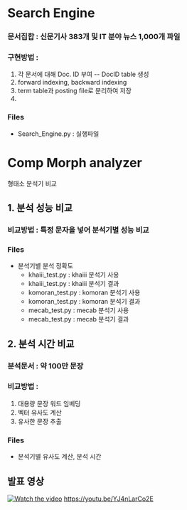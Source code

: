 # Search Engine

### 문서집합 : 신문기사 383개 및 IT 분야 뉴스 1,000개 파일
### 구현방법 : 
1) 각 문서에 대해 Doc. ID 부여 -- DocID table 생성
2) forward indexing, backward indexing
3) term table과 posting file로 분리하여 저장
4) 

### Files
- Search_Engine.py : 실행파일

# Comp Morph analyzer
형태소 분석기 비교 


## 1. 분석 성능 비교 
### 비교방법 : 특정 문자을 넣어 분석기별 성능 비교 
### Files
- 분석기별 분석 정확도
    - khaiii_test.py : khaiii 분석기 사용
    - khaiii_test.py : khaiii 분석기 결과 
    - komoran_test.py : komoran 분석기 사용
    - komoran_test.py : komoran 분석기 결과 
    - mecab_test.py : mecab 분석기 사용
    - mecab_test.py : mecab 분석기 결과 

## 2. 분석 시간 비교 
### 분석문서 : 약 100만 문장
### 비교방법 :
1) 대용량 문장 워드 임베딩
2) 벡터 유사도 계산
3) 유사한 문장 추출
### Files
- 분석기별 유사도 계산, 분석 시간


## 발표 영상
[![Watch the video](https://img.youtube.com/vi/YJ4nLarCo2E/maxresdefault.jpg)](https://youtu.be/YJ4nLarCo2E)
<https://youtu.be/YJ4nLarCo2E> 